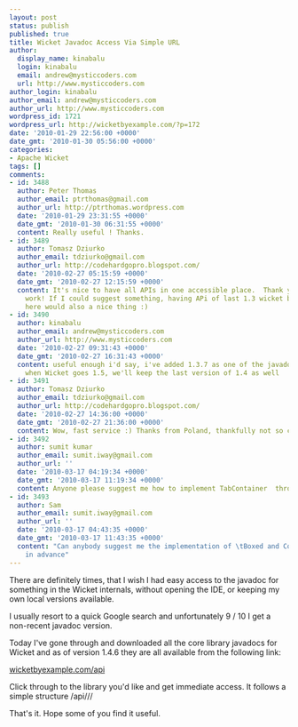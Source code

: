```yaml
---
layout: post
status: publish
published: true
title: Wicket Javadoc Access Via Simple URL
author:
  display_name: kinabalu
  login: kinabalu
  email: andrew@mysticcoders.com
  url: http://www.mysticcoders.com
author_login: kinabalu
author_email: andrew@mysticcoders.com
author_url: http://www.mysticcoders.com
wordpress_id: 1721
wordpress_url: http://wicketbyexample.com/?p=172
date: '2010-01-29 22:56:00 +0000'
date_gmt: '2010-01-30 05:56:00 +0000'
categories:
- Apache Wicket
tags: []
comments:
- id: 3488
  author: Peter Thomas
  author_email: ptrthomas@gmail.com
  author_url: http://ptrthomas.wordpress.com
  date: '2010-01-29 23:31:55 +0000'
  date_gmt: '2010-01-30 06:31:55 +0000'
  content: Really useful ! Thanks.
- id: 3489
  author: Tomasz Dziurko
  author_email: tdziurko@gmail.com
  author_url: http://codehardgopro.blogspot.com/
  date: '2010-02-27 05:15:59 +0000'
  date_gmt: '2010-02-27 12:15:59 +0000'
  content: It's nice to have all APIs in one accessible place.  Thank you for your
    work! If I could suggest something, having APi of last 1.3 wicket branch (1.3.7)
    here would also a nice thing :)
- id: 3490
  author: kinabalu
  author_email: andrew@mysticcoders.com
  author_url: http://www.mysticcoders.com
  date: '2010-02-27 09:31:43 +0000'
  date_gmt: '2010-02-27 16:31:43 +0000'
  content: useful enough i'd say, i've added 1.3.7 as one of the javadoc's we'll create.  and
    when Wicket goes 1.5, we'll keep the last version of 1.4 as well
- id: 3491
  author: Tomasz Dziurko
  author_email: tdziurko@gmail.com
  author_url: http://codehardgopro.blogspot.com/
  date: '2010-02-27 14:36:00 +0000'
  date_gmt: '2010-02-27 21:36:00 +0000'
  content: Wow, fast service :) Thanks from Poland, thankfully not so cold now :)
- id: 3492
  author: sumit kumar
  author_email: sumit.iway@gmail.com
  author_url: ''
  date: '2010-03-17 04:19:34 +0000'
  date_gmt: '2010-03-17 11:19:34 +0000'
  content: Anyone please suggest me how to implement TabContainer  through Wicket.thanks
- id: 3493
  author: Sam
  author_email: sumit.iway@gmail.com
  author_url: ''
  date: '2010-03-17 04:43:35 +0000'
  date_gmt: '2010-03-17 11:43:35 +0000'
  content: "Can anybody suggest me the implementation of \tBoxed and Collapsible Container.\nThanks
    in advance"
---
```

There are definitely times, that I wish I had easy access to the javadoc for something in the Wicket internals, without opening the IDE, or keeping my own local versions available.

I usually resort to a quick Google search and unfortunately 9 / 10 I get a non-recent javadoc version.

Today I've gone through and downloaded all the core library javadocs for Wicket and as of version 1.4.6 they are all available from the following link:

<a href="http://wicketbyexample.com/api">wicketbyexample.com/api</a>

Click through to the library you'd like and get immediate access.  It follows a simple structure /api/<module name>/<version>/

That's it.  Hope some of you find it useful.

